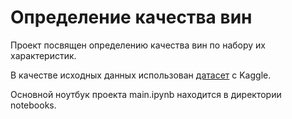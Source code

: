 # Определение качества вин

Проект посвящен определению качества вин по набору их характеристик.

В качестве исходных данных использован [датасет](https://www.kaggle.com/rajyellow46/wine-quality) с Kaggle.

Основной ноутбук проекта main.ipynb находится в директории notebooks.
